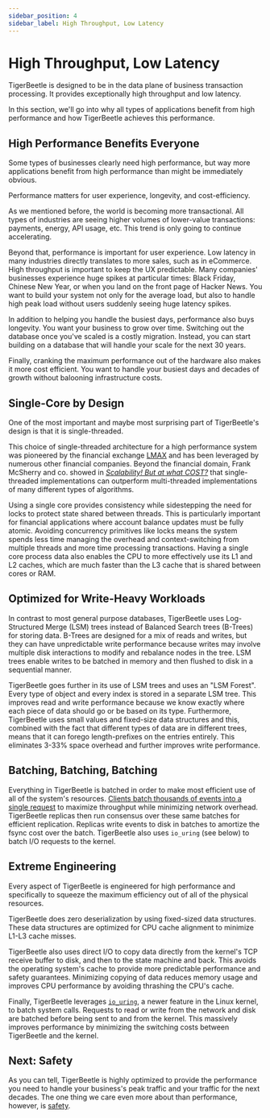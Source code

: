 ```yaml
---
sidebar_position: 4
sidebar_label: High Throughput, Low Latency
---
```


# High Throughput, Low Latency

TigerBeetle is designed to be in the data plane of business transaction processing. It provides
exceptionally high throughput and low latency.

In this section, we'll go into why all types of applications benefit from high performance and how
TigerBeetle achieves this performance.

## High Performance Benefits Everyone

Some types of businesses clearly need high performance, but way more applications benefit from high
performance than might be immediately obvious.

Performance matters for user experience, longevity, and cost-efficiency.

As we mentioned before, the world is becoming more transactional. All types of industries are seeing
higher volumes of lower-value transactions: payments, energy, API usage, etc. This trend is only
going to continue accelerating.

Beyond that, performance is important for user experience. Low latency in many industries directly
translates to more sales, such as in eCommerce. High throughput is important to keep the UX
predictable. Many companies' businesses experience huge spikes at particular times: Black Friday,
Chinese New Year, or when you land on the front page of Hacker News. You want to build your system
not only for the average load, but also to handle high peak load without users suddenly seeing huge
latency spikes.

In addition to helping you handle the busiest days, performance also buys longevity. You want your
business to grow over time. Switching out the database once you've scaled is a costly migration.
Instead, you can start building on a database that will handle your scale for the next 30 years.

Finally, cranking the maximum performance out of the hardware also makes it more cost efficient. You
want to handle your busiest days and decades of growth without balooning infrastructure costs.

## Single-Core by Design

One of the most important and maybe most surprising part of TigerBeetle's design is that it is
single-threaded.

This choice of single-threaded architecture for a high performance system was pioneered by the
financial exchange [LMAX](https://www.infoq.com/presentations/LMAX/) and has been leveraged by
numerous other financial companies. Beyond the financial domain, Frank McSherry and co. showed in
[_Scalability! But at what COST?_](https://www.usenix.org/system/files/conference/hotos15/hotos15-paper-mcsherry.pdf)
that single-threaded implementations can outperform multi-threaded implementations of many different
types of algorithms.

Using a single core provides consistency while sidestepping the need for locks to protect state
shared between threads. This is particularly important for financial applications where account
balance updates must be fully atomic. Avoiding concurrency primitives like locks means the system
spends less time managing the overhead and context-switching from multiple threads and more time
processing transactions. Having a single core process data also enables the CPU to more effectively
use its L1 and L2 caches, which are much faster than the L3 cache that is shared between cores or
RAM.

## Optimized for Write-Heavy Workloads

In contrast to most general purpose databases, TigerBeetle uses Log-Structured Merge (LSM) trees
instead of Balanced Search trees (B-Trees) for storing data. B-Trees are designed for a mix of reads
and writes, but they can have unpredictable write performance because writes may involve multiple
disk interactions to modify and rebalance nodes in the tree. LSM trees enable writes to be batched
in memory and then flushed to disk in a sequential manner.

TigerBeetle goes further in its use of LSM trees and uses an "LSM Forest". Every type of object and
every index is stored in a separate LSM tree. This improves read and write performance because we
know exactly where each piece of data should go or be based on its type. Furthermore, TigerBeetle
uses small values and fixed-size data structures and this, combined with the fact that different
types of data are in different trees, means that it can forego length-prefixes on the entries
entirely. This eliminates 3-33% space overhead and further improves write performance.

## Batching, Batching, Batching

Everything in TigerBeetle is batched in order to make most efficient use of all of the system's
resources.
[Clients batch thousands of events into a single request](../reference/requests/README.md#batching-events)
to maximize throughput while minimizing network overhead. TigerBeetle replicas then run consensus
over these same batches for efficient replication. Replicas write events to disk in batches to
amortize the fsync cost over the batch. TigerBeetle also uses `io_uring` (see below) to batch I/O
requests to the kernel.

## Extreme Engineering

Every aspect of TigerBeetle is engineered for high performance and specifically to squeeze the
maximum efficiency out of all of the physical resources.

TigerBeetle does zero deserialization by using fixed-sized data structures. These data structures
are optimized for CPU cache alignment to minimize L1-L3 cache misses.

TigerBeetle also uses direct I/O to copy data directly from the kernel's TCP receive buffer to disk,
and then to the state machine and back. This avoids the operating system's cache to provide more
predictable performance and safety guarantees. Minimizing copying of data reduces memory usage and
improves CPU performance by avoiding thrashing the CPU's cache.

Finally, TigerBeetle leverages [`io_uring`](https://en.wikipedia.org/wiki/Io_uring), a newer feature
in the Linux kernel, to batch system calls. Requests to read or write from the network and disk are
batched before being sent to and from the kernel. This massively improves performance by minimizing
the switching costs between TigerBeetle and the kernel.

## Next: Safety

As you can tell, TigerBeetle is highly optimized to provide the performance you need to handle your
business's peak traffic and your traffic for the next decades. The one thing we care even more about
than performance, however, is [safety](./safety.md).
